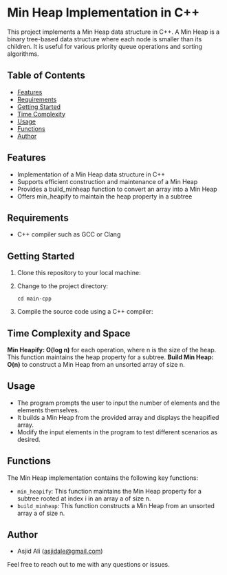 # Min Heap Implementation in C++

This project implements a Min Heap data structure in C++. A Min Heap is a binary tree-based data structure where each node is smaller than its children. It is useful for various priority queue operations and sorting algorithms.


## Table of Contents

- [Features](#features)
- [Requirements](#requirements)
- [Getting Started](#getting-started)
- [Time Complexity](#time-complexity)
- [Usage](#usage)
- [Functions](#functions)
- [Author](#author)

## Features


- Implementation of a Min Heap data structure in C++
- Supports efficient construction and maintenance of a Min Heap
- Provides a build_minheap function to convert an array into a Min Heap
- Offers min_heapify to maintain the heap property in a subtree

## Requirements

- C++ compiler such as GCC or Clang

## Getting Started

1. Clone this repository to your local machine:
    

2. Change to the project directory:
    ```shell
    cd main-cpp
    ```
3. Compile the source code using a C++ compiler:
  

## Time Complexity and Space

<b>Min Heapify: O(log n)</b> for each operation, where n is the size of the heap. This function maintains the heap property for a subtree.
<b>Build Min Heap: O(n)</b> to construct a Min Heap from an unsorted array of size n.


## Usage

- The program prompts the user to input the number of elements and the elements themselves.
- It builds a Min Heap from the provided array and displays the heapified array.
- Modify the input elements in the program to test different scenarios as desired.

## Functions

The Min Heap implementation contains the following key functions:

- `min_heapify`: This function maintains the Min Heap property for a subtree rooted at index i in an array a of size n.
- `build_minheap`: This function constructs a Min Heap from an unsorted array a of size n.
  
## Author

- Asjid Ali (asjidale@gmail.com)

Feel free to reach out to me with any questions or issues.
